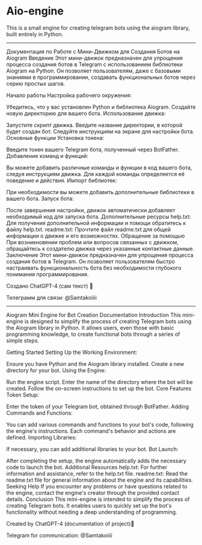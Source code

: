 # Aio-engine
This is a small engine for creating telegram bots using the aiogram library, built entirely in Python.

------------------------------------------------------------------

Документация по Работе с Мини-Движком для Создания Ботов на Aiogram
Введение
Этот мини-движок предназначен для упрощения процесса создания ботов в Telegram с использованием библиотеки Aiogram на Python. Он позволяет пользователям, даже с базовыми знаниями в программировании, создавать функциональных ботов через серию простых шагов.

Начало работы
Настройка рабочего окружения:

Убедитесь, что у вас установлен Python и библиотека Aiogram.
Создайте новую директорию для вашего бота.
Использование движка:

Запустите скрипт движка.
Введите название директории, в которой будет создан бот.
Следуйте инструкциям на экране для настройки бота.
Основные функции
Установка токена:

Введите токен вашего Telegram бота, полученный через BotFather.
Добавление команд и функций:

Вы можете добавить различные команды и функции в код вашего бота, следуя инструкциям движка.
Для каждой команды определяется её поведение и действия.
Импорт библиотек:

При необходимости вы можете добавить дополнительные библиотеки в вашего бота.
Запуск бота:

После завершения настройки, движок автоматически добавляет необходимый код для запуска бота.
Дополнительные ресурсы
help.txt: Для получения дополнительной информации и помощи обратитесь к файлу help.txt.
readme.txt: Прочтите файл readme.txt для общей информации о движке и его возможностях.
Обращение за помощью
При возникновении проблем или вопросов связанных с движком, обращайтесь к создателю движка через указанные контактные данные.
Заключение
Этот мини-движок предназначен для упрощения процесса создания ботов в Telegram. Он позволяет пользователям быстро настраивать функциональность бота без необходимости глубокого понимания программирования.

Создано ChatGPT-4 (сам текст) 🙂

Телеграмм для связи: @Samtakoiiii

--------------------------------------------


Aiogram Mini Engine for Bot Creation Documentation
Introduction
This mini-engine is designed to simplify the process of creating Telegram bots using the Aiogram library in Python. It allows users, even those with basic programming knowledge, to create functional bots through a series of simple steps.

Getting Started
Setting Up the Working Environment:

Ensure you have Python and the Aiogram library installed.
Create a new directory for your bot.
Using the Engine:

Run the engine script.
Enter the name of the directory where the bot will be created.
Follow the on-screen instructions to set up the bot.
Core Features
Token Setup:

Enter the token of your Telegram bot, obtained through BotFather.
Adding Commands and Functions:

You can add various commands and functions to your bot's code, following the engine's instructions.
Each command's behavior and actions are defined.
Importing Libraries:

If necessary, you can add additional libraries to your bot.
Bot Launch:

After completing the setup, the engine automatically adds the necessary code to launch the bot.
Additional Resources
help.txt: For further information and assistance, refer to the help.txt file.
readme.txt: Read the readme.txt file for general information about the engine and its capabilities.
Seeking Help
If you encounter any problems or have questions related to the engine, contact the engine's creator through the provided contact details.
Conclusion
This mini-engine is intended to simplify the process of creating Telegram bots. It enables users to quickly set up the bot's functionality without needing a deep understanding of programming.

Created by ChatGPT-4 (documentation of project)🙂

Telegram for communication: @Samtakoiiii
